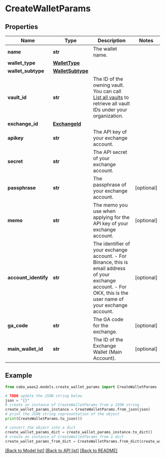 # CreateWalletParams


## Properties

Name | Type | Description | Notes
------------ | ------------- | ------------- | -------------
**name** | **str** | The wallet name. | 
**wallet_type** | [**WalletType**](WalletType.md) |  | 
**wallet_subtype** | [**WalletSubtype**](WalletSubtype.md) |  | 
**vault_id** | **str** | The ID of the owning vault. You can call [List all vaults](/v2/api-references/wallets--mpc-wallets/list-all-vaults) to retrieve all vault IDs under your organization. | 
**exchange_id** | [**ExchangeId**](ExchangeId.md) |  | 
**apikey** | **str** | The API key of your exchange account. | 
**secret** | **str** | The API secret of your exchange account. | 
**passphrase** | **str** | The passphrase of your exchange account. | [optional] 
**memo** | **str** | The memo you use when applying for the API key of your exchange account. | [optional] 
**account_identify** | **str** | The identifier of your exchange account. - For Binance, this is email address of your exchange account. - For OKX, this is the user name of your exchange account.  | [optional] 
**ga_code** | **str** | The GA code for the exchange. | [optional] 
**main_wallet_id** | **str** | The ID of the Exchange Wallet (Main Account). | [optional] 

## Example

```python
from cobo_waas2.models.create_wallet_params import CreateWalletParams

# TODO update the JSON string below
json = "{}"
# create an instance of CreateWalletParams from a JSON string
create_wallet_params_instance = CreateWalletParams.from_json(json)
# print the JSON string representation of the object
print(CreateWalletParams.to_json())

# convert the object into a dict
create_wallet_params_dict = create_wallet_params_instance.to_dict()
# create an instance of CreateWalletParams from a dict
create_wallet_params_from_dict = CreateWalletParams.from_dict(create_wallet_params_dict)
```
[[Back to Model list]](../README.md#documentation-for-models) [[Back to API list]](../README.md#documentation-for-api-endpoints) [[Back to README]](../README.md)


